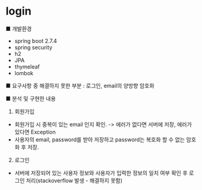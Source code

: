 # login

■ 개발환경
- spring boot 2.7.4
- spring security
- h2
- JPA
- thymeleaf
- lombok

■ 요구사항 중 해결하지 못한 부분 : 로그인, email의 양방향 암호화

■ 분석 및 구현한 내용
1. 회원가입
  - 회원가입 시 중복이 있는 email 인지 확인. -> 에러가 없다면 서버에 저장, 에러가 있다면 Exception
  - 사용자의 email, password를 받아 저장하고 password는 복호화 할 수 없는 암호화 후 저장.
  
2. 로그인
  - 서버에 저장되어 있는 사용자 정보와 사용자가 입력한 정보의 일치 여부 확인 후 로그인 처리(stackoverflow 발생 - 해결하지 못함)
